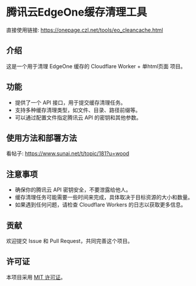 # 腾讯云EdgeOne缓存清理工具

直接使用链接: https://onepage.czl.net/tools/eo_cleancache.html

## 介绍
这是一个用于清理 EdgeOne 缓存的 Cloudflare Worker + 单html页面 项目。

## 功能

- 提供了一个 API 接口，用于提交缓存清理任务。
- 支持多种缓存清理类型，如文件、目录、路径前缀等。
- 可以通过配置文件指定腾讯云 API 的密钥和其他参数。

## 使用方法和部署方法

看帖子: https://www.sunai.net/t/topic/181?u=wood

## 注意事项

- 确保你的腾讯云 API 密钥安全，不要泄露给他人。
- 缓存清理任务可能需要一些时间来完成，具体取决于目标资源的大小和数量。
- 如果遇到任何问题，请检查 Cloudflare Workers 的日志以获取更多信息。

## 贡献

欢迎提交 Issue 和 Pull Request，共同完善这个项目。

## 许可证

本项目采用 [MIT 许可证](LICENSE)。
